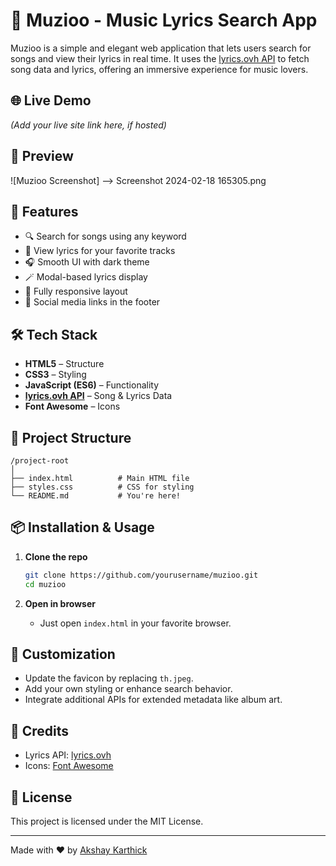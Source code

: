 
# 🎵 Muzioo - Music Lyrics Search App

Muzioo is a simple and elegant web application that lets users search for songs and view their lyrics in real time. It uses the [lyrics.ovh API](https://lyricsovh.docs.apiary.io/) to fetch song data and lyrics, offering an immersive experience for music lovers.

## 🌐 Live Demo

*(Add your live site link here, if hosted)*

## 📸 Preview

![Muzioo Screenshot]
--> Screenshot 2024-02-18 165305.png

## 🚀 Features

- 🔍 Search for songs using any keyword
- 🎤 View lyrics for your favorite tracks
- 🎧 Smooth UI with dark theme
- 🪄 Modal-based lyrics display
- 📱 Fully responsive layout
- 🔗 Social media links in the footer

## 🛠 Tech Stack

- **HTML5** – Structure
- **CSS3** – Styling
- **JavaScript (ES6)** – Functionality
- **[lyrics.ovh API](https://lyricsovh.docs.apiary.io/)** – Song & Lyrics Data
- **Font Awesome** – Icons

## 📂 Project Structure

```
/project-root
│
├── index.html          # Main HTML file
├── styles.css          # CSS for styling
└── README.md           # You're here!
```

## 📦 Installation & Usage

1. **Clone the repo**
   ```bash
   git clone https://github.com/yourusername/muzioo.git
   cd muzioo
   ```

2. **Open in browser**
   - Just open `index.html` in your favorite browser.

## 🔧 Customization

- Update the favicon by replacing `th.jpeg`.
- Add your own styling or enhance search behavior.
- Integrate additional APIs for extended metadata like album art.

## 🤝 Credits

- Lyrics API: [lyrics.ovh](https://lyricsovh.docs.apiary.io/)
- Icons: [Font Awesome](https://fontawesome.com/)

## 📝 License

This project is licensed under the MIT License.

---

Made with ❤️ by [Akshay Karthick](https://www.linkedin.com/in/akshay-karthick-32817a249/)
